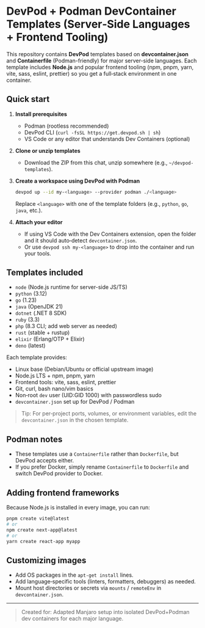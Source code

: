 # DevPod + Podman DevContainer Templates (Server‑Side Languages + Frontend Tooling)

This repository contains **DevPod** templates based on **devcontainer.json** and **Containerfile** (Podman-friendly) for major server-side languages.
Each template includes **Node.js** and popular frontend tooling (npm, pnpm, yarn, vite, sass, eslint, prettier) so you get a full‑stack environment in one container.

## Quick start

1. **Install prerequisites**
   - Podman (rootless recommended)
   - DevPod CLI (`curl -fsSL https://get.devpod.sh | sh`)
   - VS Code or any editor that understands Dev Containers (optional)

2. **Clone or unzip templates**
   - Download the ZIP from this chat, unzip somewhere (e.g., `~/devpod-templates`).

3. **Create a workspace using DevPod with Podman**
   ```bash
   devpod up --id my-<language> --provider podman ./<language>
   ```
   Replace `<language>` with one of the template folders (e.g., `python`, `go`, `java`, etc.).

4. **Attach your editor**
   - If using VS Code with the Dev Containers extension, open the folder and it should auto‑detect `devcontainer.json`.
   - Or use `devpod ssh my-<language>` to drop into the container and run your tools.

## Templates included

- `node` (Node.js runtime for server-side JS/TS)
- `python` (3.12)
- `go` (1.23)
- `java` (OpenJDK 21)
- `dotnet` (.NET 8 SDK)
- `ruby` (3.3)
- `php` (8.3 CLI; add web server as needed)
- `rust` (stable + rustup)
- `elixir` (Erlang/OTP + Elixir)
- `deno` (latest)

Each template provides:
- Linux base (Debian/Ubuntu or official upstream image)
- Node.js LTS + npm, pnpm, yarn
- Frontend tools: vite, sass, eslint, prettier
- Git, curl, bash nano/vim basics
- Non‑root `dev` user (UID:GID 1000) with passwordless sudo
- `devcontainer.json` set up for DevPod / Podman

> Tip: For per‑project ports, volumes, or environment variables, edit the `devcontainer.json` in the chosen template.

## Podman notes

- These templates use a `Containerfile` rather than `Dockerfile`, but DevPod accepts either.
- If you prefer Docker, simply rename `Containerfile` to `Dockerfile` and switch DevPod provider to Docker.

## Adding frontend frameworks

Because Node.js is installed in every image, you can run:
```bash
pnpm create vite@latest
# or
npm create next-app@latest
# or
yarn create react-app myapp
```

## Customizing images

- Add OS packages in the `apt-get install` lines.
- Add language‑specific tools (linters, formatters, debuggers) as needed.
- Mount host directories or secrets via `mounts` / `remoteEnv` in `devcontainer.json`.

---

> Created for: Adapted Manjaro setup into isolated DevPod+Podman dev containers for each major language.
